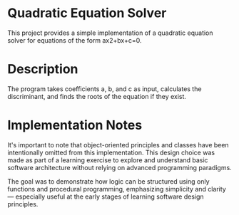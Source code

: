 # Quadratic Equation Solver

This project provides a simple implementation of a quadratic equation solver for equations of the form ax2+bx+c=0.

# Description

The program takes coefficients a, b, and c as input, calculates the discriminant, and finds the roots of the equation if they exist.

# Implementation Notes

It's important to note that object-oriented principles and classes have been intentionally omitted  from this implementation. This design choice was made as part of a learning exercise to explore and understand basic software architecture without relying on advanced programming paradigms.

The goal was to demonstrate how logic can be structured using only functions and procedural programming, emphasizing simplicity and clarity — especially useful at the early stages of learning software design principles.
